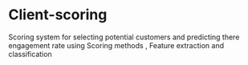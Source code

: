 # Client-scoring

Scoring system for selecting potential customers and predicting there engagement rate using Scoring methods , Feature
extraction and classification
